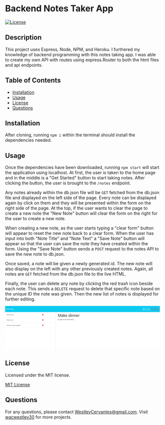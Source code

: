 # Backend Notes Taker App

[![License](https://img.shields.io/badge/License-MIT-green.svg)](https://opensource.org/licenses/MIT)

## Description

This project uses Express, Node, NPM, and Heroku. I furthered my knowledge of backend programming with this notes taking app. I was able to create my own API with routes using express.Router to both the html files and api endpoints.

## Table of Contents

- [Installation](#installation)
- [Usage](#usage)
- [License](#license)
- [Questions](#questions)

## Installation

After cloning, running `npm i` within the terminal should install the dependencies needed.

## Usage

Once the dependencies have been downloaded, running `npm start` will start the application using localhost. At first, the user is taken to the home page and in the middle is a "Get Started" button to start taking notes. After clicking the button, the user is brought to the `/notes` endpoint.

Any notes already within the db.json file will be `GET` fetched from the db.json file and displayed on the left side of the page. Every note can be displayed again by click on them and they will be presented within the form on the right side of the page. At the top, if the user wants to clear the page to create a new note the "New Note" button will clear the form on the right for the user to create a new note.

When creating a new note, as the user starts typing a "clear form" button will appear to reset the new note back to a clear form. When the user has input into both "Note Title" and "Note Text" a "Save Note" button will appear so that the user can save the note they have created within the form. Using the "Save Note" button sends a `POST` request to the notes API to save the new note to db.json.

Once saved, a note will be given a newly generated id. The new note will also display on the left with any other previously created notes. Again, all notes are `GET` fetched from the db.json file to the live HTML.

Finally, the user can delete any note by clicking the red trash icon beside each note. This sends a `DELETE` request to delete that specific note based on the unique ID the note was given. Then the new list of notes is displayed for further editing.

![Screenshot of project using application](screenshot/Backend-Notes-Taker-App.png)

## License

Licensed under the MIT license.

[MIT License](https://opensource.org/licenses/MIT)

## Questions

For any questions, please contact WestleyCervantes@gmail.com. Visit [wacwestley30](https://github.com/wacwestley30) for more projects.